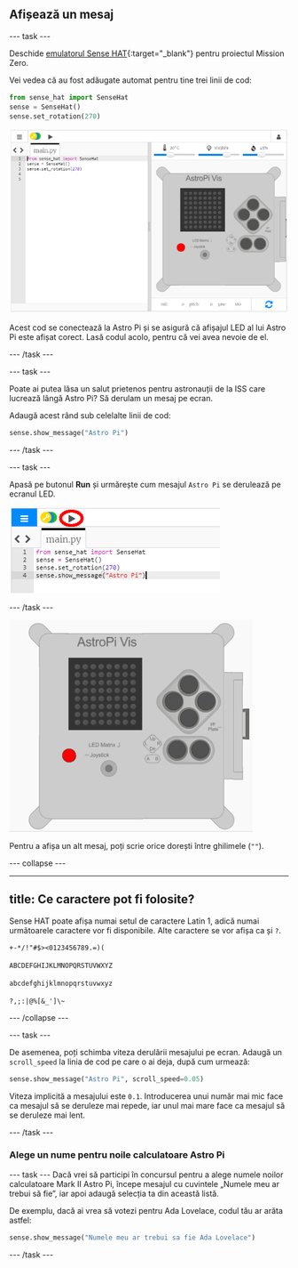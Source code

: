 ## Afișează un mesaj

--- task ---

Deschide [emulatorul Sense HAT](https://trinket.io/mission-zero){:target="_blank"} pentru proiectul Mission Zero.

Vei vedea că au fost adăugate automat pentru tine trei linii de cod:

```python
from sense_hat import SenseHat
sense = SenseHat()
sense.set_rotation(270)
```

![emulator Sense Hat](images/sense-hat-emulator2.png)

Acest cod se conectează la Astro Pi și se asigură că afișajul LED al lui Astro Pi este afișat corect. Lasă codul acolo, pentru că vei avea nevoie de el.

--- /task ---

--- task ---

Poate ai putea lăsa un salut prietenos pentru astronauții de la ISS care lucrează lângă Astro Pi? Să derulam un mesaj pe ecran.

Adaugă acest rând sub celelalte linii de cod:

```python
sense.show_message("Astro Pi")
```

--- /task ---

--- task ---

Apasă pe butonul **Run** și urmărește cum mesajul `Astro Pi` se derulează pe ecranul LED.

![afișează codul de mesaj dă click pe run](images/show-message-code-annotated.PNG)

--- /task ---

![Derularea mesajului](images/scroll-message.gif)

Pentru a afișa un alt mesaj, poți scrie orice dorești între ghilimele (`""`).

--- collapse ---

---
title: Ce caractere pot fi folosite?
---

Sense HAT poate afișa numai setul de caractere Latin 1, adică numai următoarele caractere vor fi disponibile. Alte caractere se vor afișa ca și `?`.

```
+-*/!"#$><0123456789.=)(

ABCDEFGHIJKLMNOPQRSTUVWXYZ

abcdefghijklmnopqrstuvwxyz

?,;:|@%[&_']\~
```

--- /collapse ---

--- task ---

De asemenea, poți schimba viteza derulării mesajului pe ecran. Adaugă un `scroll_speed` la linia de cod pe care o ai deja, după cum urmează:

```python
sense.show_message("Astro Pi", scroll_speed=0.05)
```

Viteza implicită a mesajului este `0.1`. Introducerea unui număr mai mic face ca mesajul să se deruleze mai repede, iar unul mai mare face ca mesajul să se deruleze mai lent.

--- /task ---

### Alege un nume pentru noile calculatoare Astro Pi

--- task --- Dacă vrei să participi în concursul pentru a alege numele noilor calculatoare Mark II Astro Pi, începe mesajul cu cuvintele „Numele meu ar trebui să fie”, iar apoi adaugă selecția ta din această listă.

De exemplu, dacă ai vrea să votezi pentru Ada Lovelace, codul tău ar arăta astfel:

```python
sense.show_message("Numele meu ar trebui sa fie Ada Lovelace")
```
--- /task ---



